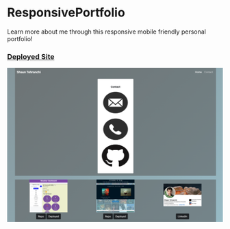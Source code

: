 # ResponsivePortfolio
Learn more about me through this responsive mobile friendly personal portfolio!

### [Deployed Site](https://st12345678910.github.io/PersonalPortfolio/)
<p align="center">
  <img src="images/portdemo.png" />
</p>
